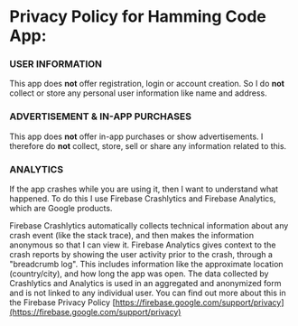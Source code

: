 # Privacy Policy for Hamming Code App:


### USER INFORMATION

This app does **not** offer registration, login or account creation. So I do **not** collect or store any personal user information like name and address.

### ADVERTISEMENT & IN-APP PURCHASES

This app does **not** offer in-app purchases or show advertisements. I therefore do **not** collect, store, sell or share any information related to this.

### ANALYTICS

If the app crashes while you are using it, then I want to understand what happened. To do this I use Firebase Crashlytics and Firebase Analytics, which are Google products.

Firebase Crashlytics automatically collects technical information about any crash event (like the stack trace), and then makes the information anonymous so that I can view it.
Firebase Analytics gives context to the crash reports by showing the user activity prior to the crash, through a "breadcrumb log". This includes information like the approximate location (country/city), and how long the app was open. The data collected by Crashlytics and Analytics is used in an aggregated and anonymized form and is not linked to any individual user.
You can find out more about this in the Firebase Privacy Policy [https://firebase.google.com/support/privacy](https://firebase.google.com/support/privacy)




